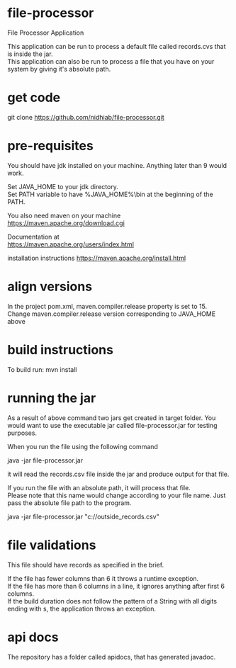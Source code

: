 # file-processor
File Processor Application

This application can be run to process a default file called records.cvs that is inside the jar.<br/>
This application can also be run to process a file that you have on your system by giving it's absolute path.

# get code
git clone https://github.com/nidhiab/file-processor.git

# pre-requisites
You should have jdk installed on your machine. Anything later than 9 would work.<br/>

Set JAVA_HOME to your jdk directory. <br/>
Set PATH variable to have %JAVA_HOME%\bin at the beginning of the PATH.<br/>

You also need maven on your machine <br/>
https://maven.apache.org/download.cgi

Documentation at  <br/>
https://maven.apache.org/users/index.html

installation instructions
https://maven.apache.org/install.html

# align versions
In the project pom.xml, maven.compiler.release property is set to 15. <br/> 
Change maven.compiler.release version corresponding to JAVA_HOME above <br/>

# build instructions
To build run: 
mvn install

# running the jar
As a result of above command two jars get created in target folder. You would want to use the executable jar called file-processor.jar for testing purposes.

When you run the file using the following command

java -jar file-processor.jar

it will read the records.csv file inside the jar and produce output for that file.

If you run the file with an absolute path, it will process that file. <br/>
Please note that this name would change according to your file name. Just pass the absolute file path to the program. <br/>

java -jar file-processor.jar "c://outside_records.csv"   

# file validations
This file should have records as specified in the brief.

If the file has fewer columns than 6 it throws a runtime exception.<br/>
If the file has more than 6 columns in a line, it ignores anything after first 6 columns.<br/>
If the build duration does not follow the pattern of a String with all digits ending with s, the application throws an exception.

# api docs
The repository has a folder called apidocs, that has generated javadoc.
